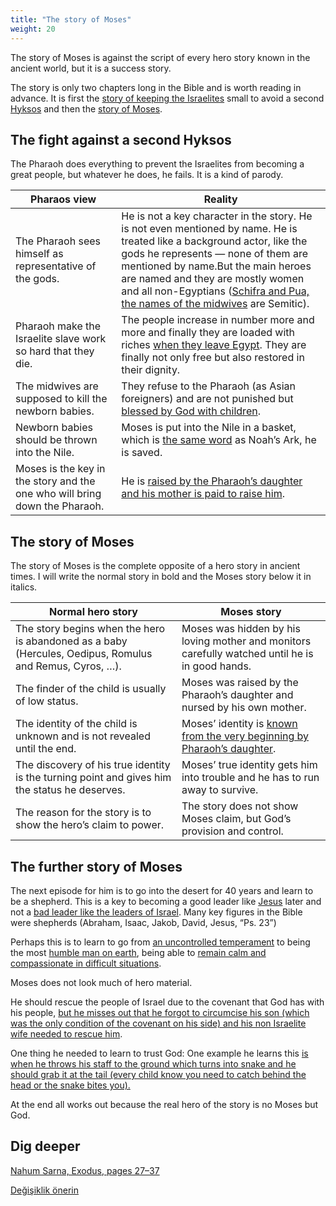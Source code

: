 ```yaml
---
title: "The story of Moses"
weight: 20
---
```



The story of Moses is against the script of every hero story known in the ancient world, but it is a success story.

The story is only two chapters long in the Bible and is worth reading in advance. It is first the [story of keeping the Israelites](https://www.bibleserver.com/NIV/Exodus1) small to avoid a second [Hyksos](../../../../bible/exodus/expl/the-story-before-the-exodus) and then the [story of Moses](https://www.bibleserver.com/NIV/Exodus2).


## The fight against a second Hyksos

<a name="f92d"></a>
The Pharaoh does everything to prevent the Israelites from becoming a great people, but whatever he does, he fails. It is a kind of parody.

| Pharaos view | Reality |
|--------------|---------|
| The Pharaoh sees himself as representative of the gods. | He is not a key character in the story. He is not even mentioned by name. He is treated like a background actor, like the gods he represents — none of them are mentioned by name.But the main heroes are named and they are mostly women and all non-Egyptians ([Schifra and Pua, the names of the midwives](https://www.bibleserver.com/NIV/Exodus1%3A15) are Semitic). |
| Pharaoh make the Israelite slave work so hard that they die. | The people increase in number more and more and finally they are loaded with riches [when they leave Egypt](https://www.bibleserver.com/NIV/Exodus12%3A35-36). They are finally not only free but also restored in their dignity. |
| The midwives are supposed to kill the newborn babies. | They refuse to the Pharaoh (as Asian foreigners) and are not punished but [blessed by God with children](https://www.bibleserver.com/NIV/Exodus1%3A21). |
| Newborn babies should be thrown into the Nile. | Moses is put into the Nile in a basket, which is [the same word](https://biblehub.com/hebrew/strongs_8392.htm) as Noah’s Ark, he is saved. |
| Moses is the key in the story and the one who will bring down the Pharaoh. | He is [raised by the Pharaoh’s daughter and his mother is paid to raise him](https://www.bibleserver.com/NIV/Exodus2%3A5-10). |



## The story of Moses

<a name="6f9c"></a>
The story of Moses is the complete opposite of a hero story in ancient times. I will write the normal story in bold and the Moses story below it in italics.

| Normal hero story | Moses story |
|-------------------|-------------|
| The story begins when the hero is abandoned as a baby (Hercules, Oedipus, Romulus and Remus, Cyros, …). | Moses was hidden by his loving mother and monitors carefully watched until he is in good hands. |
| The finder of the child is usually of low status. | Moses was raised by the Pharaoh’s daughter and nursed by his own mother. |
| The identity of the child is unknown and is not revealed until the end. | Moses’ identity is [known from the very beginning by Pharaoh’s daughter](https://www.bibleserver.com/NIV/Exodus2%3A6). |
| The discovery of his true identity is the turning point and gives him the status he deserves. | Moses’ true identity gets him into trouble and he has to run away to survive. |
| The reason for the story is to show the hero’s claim to power. | The story does not show Moses claim, but God’s provision and control. |



## The further story of Moses

<a name="371c"></a>
The next episode for him is to go into the desert for 40 years and learn to be a shepherd. This is a key to becoming a good leader like [Jesus](https://www.bibleserver.com/NIV/John10) later and not a [bad leader like the leaders of Israel](https://www.bibleserver.com/NIV/Ezekiel34). Many key figures in the Bible were shepherds (Abraham, Isaac, Jakob, David, Jesus, “Ps. 23”)

Perhaps this is to learn to go from [an uncontrolled temperament](https://www.bibleserver.com/NIV/Exodus2%3A11-12) to being the most [humble man on earth](https://www.bibleserver.com/NIV/Numbers12%3A3), being able to [remain calm and compassionate in difficult situations](https://www.bibleserver.com/NIV/Numbers12).

Moses does not look much of hero material.

He should rescue the people of Israel due to the covenant that God has with his people, [but he misses out that he forgot to circumcise his son (which was the only condition of the covenant on his side) and his non Israelite wife needed to rescue him](https://www.bibleserver.com/NIV/Exodus4%3A24-25).

One thing he needed to learn to trust God: One example he learns this [is when he throws his staff to the ground which turns into snake and he should grab it at the tail (every child know you need to catch behind the head or the snake bites you).](https://www.bibleserver.com/NIV/Exodus4%3A2-5)

At the end all works out because the real hero of the story is no Moses but God.


## Dig deeper

[Nahum Sarna, Exodus, pages 27–37](../../../../about/ressources/index.html#sarna_exo)






[Değişiklik önerin](https://github.com/revelation-today/revelation-today/blob/main/exampleSite/content/docs/bible/exodus/expl/the-birth-of-moses.md)
